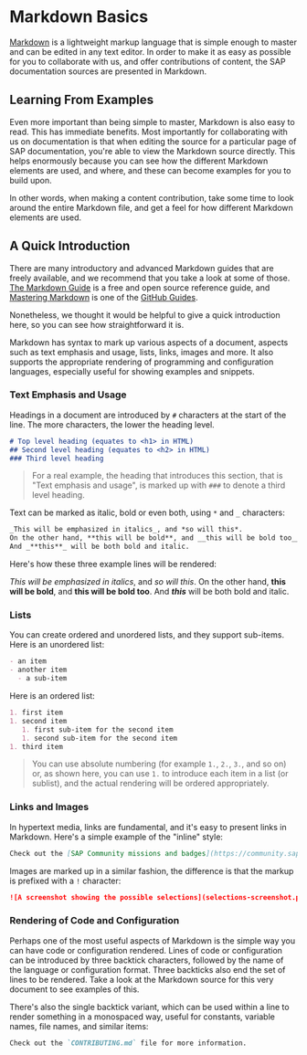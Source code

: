 # Markdown Basics

[Markdown][markdown] is a lightweight markup language that is simple enough to master and can be edited in any text editor. In order to make it as easy as possible for you to collaborate with us, and offer contributions of content, the SAP documentation sources are presented in Markdown.

## Learning From Examples

Even more important than being simple to master, Markdown is also easy to read. This has immediate benefits. Most importantly for collaborating with us on documentation is that when editing the source for a particular page of SAP documentation, you're able to view the Markdown source directly. This helps enormously because you can see how the different Markdown elements are used, and where, and these can become examples for you to build upon.

In other words, when making a content contribution, take some time to look around the entire Markdown file, and get a feel for how different Markdown elements are used.

## A Quick Introduction

There are many introductory and advanced Markdown guides that are freely available, and we recommend that you take a look at some of those. [The Markdown Guide][markdownguide] is a free and open source reference guide, and [Mastering Markdown][github-guides-mastering-markdown] is one of the [GitHub Guides][github-guides].

Nonetheless, we thought it would be helpful to give a quick introduction here, so you can see how straightforward it is.

Markdown has syntax to mark up various aspects of a document, aspects such as text emphasis and usage, lists, links, images and more. It also supports the appropriate rendering of programming and configuration languages, especially useful for showing examples and snippets.

### Text Emphasis and Usage

Headings in a document are introduced by `#` characters at the start of the line. The more characters, the lower the heading level.

```markdown
# Top level heading (equates to <h1> in HTML)
## Second level heading (equates to <h2> in HTML)
### Third level heading
```

> For a real example, the heading that introduces this section, that is "Text emphasis and usage", is marked up with `###` to denote a third level heading.

Text can be marked as italic, bold or even both, using `*` and `_` characters:

```markdown
_This will be emphasized in italics_, and *so will this*.
On the other hand, **this will be bold**, and __this will be bold too__.
And _**this**_ will be both bold and italic.
```

Here's how these three example lines will be rendered:

_This will be emphasized in italics_, and *so will this*.
On the other hand, **this will be bold**, and __this will be bold too__.
And _**this**_ will be both bold and italic.


### Lists

You can create ordered and unordered lists, and they support sub-items. Here is an unordered list:

```markdown
- an item
- another item
  - a sub-item
```

Here is an ordered list:

```markdown
1. first item
1. second item
   1. first sub-item for the second item
   1. second sub-item for the second item
1. third item
```

> You can use absolute numbering (for example `1.`, `2.`, `3.`, and so on) or, as shown here, you can use `1.` to introduce each item in a list (or sublist), and the actual rendering will be ordered appropriately.

### Links and Images

In hypertext media, links are fundamental, and it's easy to present links in Markdown. Here's a simple example of the "inline" style:

```markdown
Check out the [SAP Community missions and badges](https://community.sap.com/resources/missions-badges) ...
```

Images are marked up in a similar fashion, the difference is that the markup is prefixed with a `!` character:

```markdown
![A screenshot showing the possible selections](selections-screenshot.png)
```

### Rendering of Code and Configuration

Perhaps one of the most useful aspects of Markdown is the simple way you can have code or configuration rendered. Lines of code or configuration can be introduced by three backtick characters, followed by the name of the language or configuration format. Three backticks also end the set of lines to be rendered. Take a look at the Markdown source for this very document to see examples of this.

There's also the single backtick variant, which can be used within a line to render something in a monospaced way, useful for constants, variable names, file names, and similar items:


```markdown
Check out the `CONTRIBUTING.md` file for more information.
```

[markdown]: https://en.wikipedia.org/wiki/Markdown
[markdownguide]: https://www.markdownguide.org/
[github-guides]: https://guides.github.com/
[github-guides-mastering-markdown]: https://guides.github.com/features/mastering-markdown/
